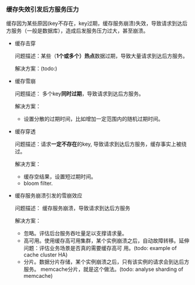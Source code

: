 ### 缓存失效引发后方服务压力

缓存因为某些原因(key不存在，key过期，缓存服务崩溃)失效，导致请求到达后方服务（一般是数据库），造成后发服务压力过大，甚至崩溃。

- 缓存击穿

  问题描述：某些（**1个或多个）热点**数据过期，导致大量请求到达后方服务。

  解决方案：(todo:)

- 缓存雪崩

  问题描述： 多个key**同时过期**，导致请求到达后方服务。

  解决方案：

  - 设置分散的过期时间，比如增加一定范围内的随机过期时间。

- 缓存穿透

  问题描述：请求**一定不存在**的key, 导致请求到达后方服务，缓存事实上被绕过。

  解决方案：

  - 缓存空结果，设置短过期时间。
  - bloom filter.

- 缓存服务崩溃引发的雪崩效应

  问题描述： 缓存服务崩溃，导致请求到达后方服务

  解决方案：

  - 忽略。评估后台服务吞吐量足以支撑请求量。
  - 高可用。使用缓存高可用集群，某个实例崩溃之后，自动故障转移。延伸问题：评估业务场景是否真的需要缓存高可	用。(todo: example of cache cluster HA)
  - 分片。数据分片存储，某个实例崩溃之后，只有该实例的请求会到达后方服务。 memcache分片，就是这个做法。(todo: analyse sharding of memcache)